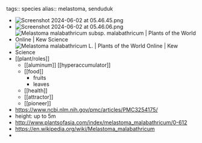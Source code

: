 tags:: species
alias:: melastoma, senduduk

- ![Screenshot 2024-06-02 at 05.46.45.png](https://peach-geographical-bat-397.mypinata.cloud/ipfs/QmYid5D55k3w9eKGWyTks4sd4Tz7SuvRWmiVqabaReGmtd)
- ![Screenshot 2024-06-02 at 05.46.06.png](https://peach-geographical-bat-397.mypinata.cloud/ipfs/QmetWnqKbHoCmLk9UFe1nodwnTA8yU6ANNUsMfXzLbQLLy)
- ![Melastoma malabathricum subsp. malabathricum | Plants of the World Online |  Kew Science](https://peach-geographical-bat-397.mypinata.cloud/ipfs/QmQppJLuhezTkwnmtrbvW4prBmhignMGb6xRYrj6wUbZa7)
- ![Melastoma malabathricum L. | Plants of the World Online | Kew Science](https://peach-geographical-bat-397.mypinata.cloud/ipfs/QmTKbbj14SCvTVE4g8iPGS17mMrUqos34kKWNruJTHYPzc)
- [[plant/roles]]
	- [[aluminum]] [[hyperaccumulator]]
	- [[food]]
		- fruits
		- leaves
	- [[health]]
	- [[attractor]]
	- [[pioneer]]
- https://www.ncbi.nlm.nih.gov/pmc/articles/PMC3254175/
- height: up to 5m
- http://www.plantsofasia.com/index/melastoma_malabathricum/0-612
- https://en.wikipedia.org/wiki/Melastoma_malabathricum
-